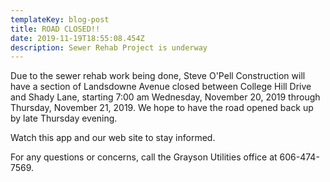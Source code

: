 ```yaml
---
templateKey: blog-post
title: ROAD CLOSED!!
date: 2019-11-19T18:55:08.454Z
description: Sewer Rehab Project is underway
---
```

Due to the sewer rehab work being done, Steve O'Pell Construction will have a section of Landsdowne Avenue closed between College Hill Drive and Shady Lane, starting 7:00 am Wednesday, November 20, 2019 through Thursday, November 21, 2019.  We hope to have the road opened back up by late Thursday evening.

Watch this app and our web site to stay informed. 

For any questions or concerns, call the Grayson Utilities office at 606-474-7569.
